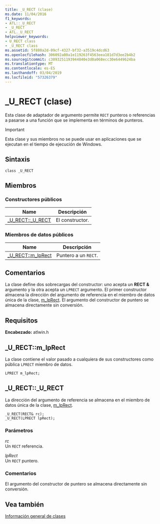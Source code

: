 ```yaml
---
title: _U_RECT (clase)
ms.date: 11/04/2016
f1_keywords:
- ATL::_U_RECT
- _U_RECT
- ATL._U_RECT
helpviewer_keywords:
- U_RECT class
- _U_RECT class
ms.assetid: 5f880a2d-09cf-4327-bf32-a3519c4dcd63
ms.openlocfilehash: 306092a00a1e119263f4563eea181d7d3ee2b4b2
ms.sourcegitcommit: c3093251193944840e3d0a068ecc30e6449624ba
ms.translationtype: MT
ms.contentlocale: es-ES
ms.lasthandoff: 03/04/2019
ms.locfileid: "57326379"
---
```

# <a name="urect-class"></a>_U_RECT (clase)

Esta clase de adaptador de argumento permite `RECT` punteros o referencias a pasarse a una función que se implementa en términos de punteros.

> [!IMPORTANT]
>  Esta clase y sus miembros no se puede usar en aplicaciones que se ejecutan en el tiempo de ejecución de Windows.

## <a name="syntax"></a>Sintaxis

```
class _U_RECT
```

## <a name="members"></a>Miembros

### <a name="public-constructors"></a>Constructores públicos

|Name|Descripción|
|----------|-----------------|
|[_U_RECT::_U_RECT](#_u_rect___u_rect)|El constructor.|

### <a name="public-data-members"></a>Miembros de datos públicos

|Name|Descripción|
|----------|-----------------|
|[_U_RECT::m_lpRect](#_u_rect__m_lprect)|Puntero a un `RECT`.|

## <a name="remarks"></a>Comentarios

La clase define dos sobrecargas del constructor: uno acepta un **RECT &** argumento y la otra acepta un `LPRECT` argumento. El primer constructor almacena la dirección del argumento de referencia en el miembro de datos única de la clase, [m_lpRect](#_u_rect__m_lprect). El argumento del constructor de puntero se almacena directamente sin conversión.

## <a name="requirements"></a>Requisitos

**Encabezado:** atlwin.h

##  <a name="_u_rect__m_lprect"></a>  _U_RECT::m_lpRect

La clase contiene el valor pasado a cualquiera de sus constructores como pública `LPRECT` miembro de datos.

```
LPRECT m_lpRect;
```

##  <a name="_u_rect___u_rect"></a>  _U_RECT::_U_RECT

La dirección del argumento de referencia se almacena en el miembro de datos única de la clase, [m_lpRect](#_u_rect__m_lprect).

```
_U_RECT(RECT& rc);
_U_RECT(LPRECT lpRect);
```

### <a name="parameters"></a>Parámetros

*rc*<br/>
Un `RECT` referencia.

*lpRect*<br/>
Un `RECT` puntero.

### <a name="remarks"></a>Comentarios

El argumento del constructor de puntero se almacena directamente sin conversión.

## <a name="see-also"></a>Vea también

[Información general de clases](../../atl/atl-class-overview.md)
